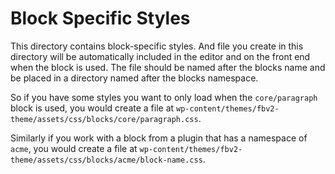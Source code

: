 # Block Specific Styles

This directory contains block-specific styles. And file you create in this directory will be automatically included in the editor and on the front end when the block is used. The file should be named after the blocks name and be placed in a directory named after the blocks namespace.

So if you have some styles you want to only load when the `core/paragraph` block is used, you would create a file at `wp-content/themes/fbv2-theme/assets/css/blocks/core/paragraph.css`.

Similarly if you work with a block from a plugin that has a namespace of `acme`, you would create a file at `wp-content/themes/fbv2-theme/assets/css/blocks/acme/block-name.css`.
